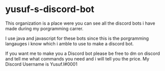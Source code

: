 # yusuf-s-discord-bot

This organization is a place were you can see all the discord bots i have made during my porgramming carrer.

I use java and javascript for these bots since this is the porgramming langauges i know which i amble to use to make a discord bot.

If you want me to make you a Discord bot please be free to dm on discord and tell me what commands you need and i will tell you the price. My Discord Username is Yusuf.I#0001